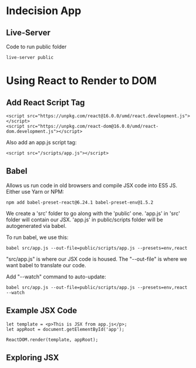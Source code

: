 # Indecision App

## Live-Server

Code to run public folder

```
live-server public
```

# Using React to Render to DOM

## Add React Script Tag

```
<script src="https://unpkg.com/react@16.0.0/umd/react.development.js"></script>
<script src="https://unpkg.com/react-dom@16.0.0/umd/react-dom.development.js"></script>
```

Also add an app.js script tag:

```
<script src="/scripts/app.js"></script>
```

## Babel

Allows us run code in old browsers and compile JSX code into ES5 JS. Either use Yarn or NPM:

```
npm add babel-preset-react@6.24.1 babel-preset-env@1.5.2
```

We create a 'src' folder to go along with the 'public' one. 'app.js' in 'src' folder will contain our JSX. 'app.js' in public/scripts folder will be autogenerated via babel. 

To run babel, we use this:

```
babel src/app.js --out-file=public/scripts/app.js --presets=env,react
```

"src/app.js" is where our JSX code is housed. The "--out-file" is where we want babel to translate our code. 

Add "--watch" command to auto-update:

```
babel src/app.js --out-file=public/scripts/app.js --presets=env,react --watch
```

## Example JSX Code

```
let template = <p>This is JSX from app.js</p>;
let appRoot = document.getElementById('app');

ReactDOM.render(template, appRoot);
```

## Exploring JSX


